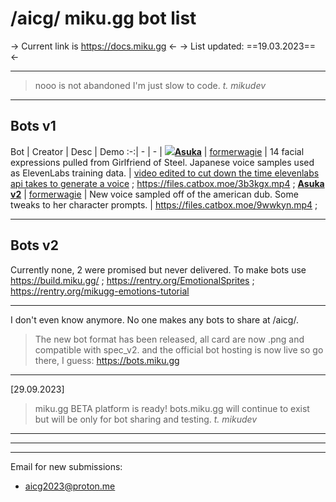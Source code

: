 # /aicg/ miku\.gg bot list
-> Current link is https://docs.miku.gg <-
-> List updated: ==19.03.2023== <-

***

>nooo is not abandoned I'm just slow to code.
*t. mikudev*

***

## Bots v1
Bot | Creator | Desc | Demo
:-:| - | - | 
![](https://i.imgur.com/4U3o5L2.png)[**Asuka**](https://anonfiles.com/v5hcf9f7zc/asuka_miku_files_zip) | [formerwagie](https://desuarchive.org/g/thread/92148733/#92149228) | 14 facial expressions pulled from Girlfriend of Steel. Japanese voice samples used as ElevenLabs training data. | [video edited to cut down the time elevenlabs api takes to generate a voice](https://files.catbox.moe/0eazs2.mp4) ; https://files.catbox.moe/3b3kgx.mp4 ;
[**Asuka v2**](https://anonfiles.com/QcU64df6z1/asuka_public_v2_zip) | [formerwagie](https://desuarchive.org/g/thread/92188073/#92188421) | New voice sampled off of the american dub. Some tweaks to her character prompts. | https://files.catbox.moe/9wwkyn.mp4 ;

***

## Bots v2
Currently none, 2 were promised but never delivered.
To make bots use https://build.miku.gg/ ; https://rentry.org/EmotionalSprites ; https://rentry.org/mikugg-emotions-tutorial

***
I don't even know anymore. No one makes any bots to share at /aicg/.
>The new bot format has been released, all card are now .png and compatible with spec_v2.
and the official bot hosting is now live so go there, I guess: https://bots.miku.gg
***
[29.09.2023]
> miku.gg BETA platform is ready!
> bots.miku.gg will continue to exist but will be only for bot sharing and testing.
*t. mikudev*
***
***
***
Email for new submissions:
- aicg2023@proton.me